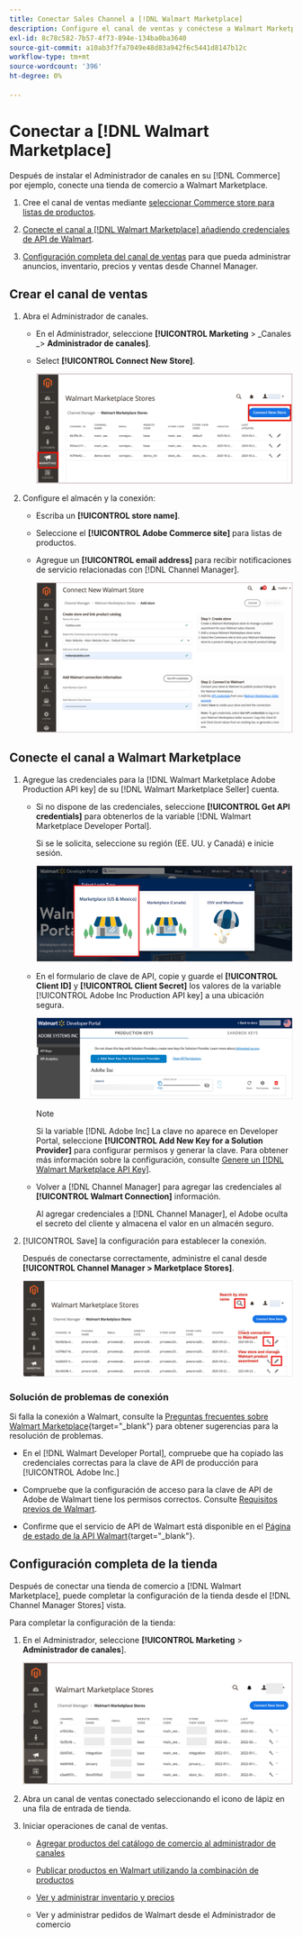 ```yaml
---
title: Conectar Sales Channel a [!DNL Walmart Marketplace]
description: Configure el canal de ventas y conéctese a Walmart Marketplace.
exl-id: 8c78c582-7b57-4f73-894e-134ba0ba3640
source-git-commit: a10ab3f7fa7049e48d83a942f6c5441d8147b12c
workflow-type: tm+mt
source-wordcount: '396'
ht-degree: 0%

---
```



# Conectar a [!DNL Walmart Marketplace]

Después de instalar el Administrador de canales en su [!DNL Commerce] por ejemplo, conecte una tienda de comercio a Walmart Marketplace.

1. Cree el canal de ventas mediante [seleccionar Commerce store para listas de productos](#select-the-commerce-store-for-the-sales-channel).

1. [Conecte el canal a [!DNL Walmart Marketplace] añadiendo credenciales de API de Walmart](#connect-the-channel-to-walmart-marketplace).

1. [Configuración completa del canal de ventas](#complete-store-setup) para que pueda administrar anuncios, inventario, precios y ventas desde Channel Manager.

## Crear el canal de ventas

1. Abra el Administrador de canales.

   - En el Administrador, seleccione **[!UICONTROL Marketing** > _Canales _> **Administrador de canales]**.

   - Select **[!UICONTROL Connect New Store]**.

      ![Conectar el almacén de comercio a [!DNL Walmart Marketplace] from [!DNL Channel Manager]](assets/connect-commerce-store-to-marketplace.png)


1. Configure el almacén y la conexión:

   - Escriba un **[!UICONTROL store name]**.

   - Seleccione el **[!UICONTROL Adobe Commerce site]** para listas de productos.

   - Agregue un **[!UICONTROL email address]** para recibir notificaciones de servicio relacionadas con [!DNL Channel Manager].

      ![Configurar la conexión entre Commerce y [!DNL Walmart Marketplace] from [!DNL Channel Manager]](assets/configure-commerce-to-marketplace-connection.png)

## Conecte el canal a Walmart Marketplace

1. Agregue las credenciales para la [!DNL Walmart Marketplace Adobe Production API key] de su [!DNL Walmart Marketplace Seller] cuenta.

   - Si no dispone de las credenciales, seleccione **[!UICONTROL Get API credentials]** para obtenerlos de la variable [!DNL Walmart Marketplace Developer Portal].

      Si se le solicita, seleccione su región (EE. UU. y Canadá) e inicie sesión.

      ![[!DNL Walmart Marketplace] inicio de sesión en la cuenta](assets/walmart-marketplace-login-page.png)

   - En el formulario de clave de API, copie y guarde el **[!UICONTROL Client ID]** y **[!UICONTROL Client Secret]** los valores de la variable [!UICONTROL Adobe Inc Production API key] a una ubicación segura.

      ![[!DNL Walmart Marketplace API key] página de configuración](assets/walmart-api-key-management-form.png)

      >[!NOTE]
      >
      >Si la variable [!DNL Adobe Inc] La clave no aparece en Developer Portal, seleccione **[!UICONTROL Add New Key for a Solution Provider]** para configurar permisos y generar la clave. Para obtener más información sobre la configuración, consulte [Genere un [!DNL Walmart Marketplace API Key]](walmart-prerequisites.md#generate-a-walmart-marketplace-api-key).

   - Volver a [!DNL Channel Manager] para agregar las credenciales al **[!UICONTROL Walmart Connection]** información.

      Al agregar credenciales a [!DNL Channel Manager], el Adobe oculta el secreto del cliente y almacena el valor en un almacén seguro.

1. [!UICONTROL Save] la configuración para establecer la conexión.

   Después de conectarse correctamente, administre el canal desde **[!UICONTROL Channel Manager > Marketplace Stores]**.

   ![[!DNL Walmart Marketplace API key] página de configuración](assets/manage-connected-stores.png)


### Solución de problemas de conexión

Si falla la conexión a Walmart, consulte la [Preguntas frecuentes sobre Walmart Marketplace](https://developer.walmart.com/faq/us/faq-auth/){target=&quot;_blank&quot;} para obtener sugerencias para la resolución de problemas.

- En el [!DNL Walmart Developer Portal], compruebe que ha copiado las credenciales correctas para la clave de API de producción para [!UICONTROL Adobe Inc.]

- Compruebe que la configuración de acceso para la clave de API de Adobe de Walmart tiene los permisos correctos. Consulte [Requisitos previos de Walmart](walmart-prerequisites.md##generate-a-walmart-marketplace-api-key).

- Confirme que el servicio de API de Walmart está disponible en el [Página de estado de la API Walmart](https://developer.walmart.com/us/whats-new/new-api-status-information-now-available/){target=&quot;_blank&quot;}.

## Configuración completa de la tienda

Después de conectar una tienda de comercio a [!DNL Walmart Marketplace], puede completar la configuración de la tienda desde el [!DNL Channel Manager Stores] vista.

Para completar la configuración de la tienda:

1. En el Administrador, seleccione **[!UICONTROL Marketing** > **Administrador de canales**].

   ![[!DNL Walmart Marketplace API key] página de configuración](assets/connect-commerce-store-config.png)

1. Abra un canal de ventas conectado seleccionando el icono de lápiz en una fila de entrada de tienda.

1. Iniciar operaciones de canal de ventas.

   - [Agregar productos del catálogo de comercio al administrador de canales](add-products-to-connected-channel.md)

   - [Publicar productos en Walmart utilizando la combinación de productos](publish-listings-to-marketplace.md)

   - [Ver y administrar inventario y precios](inventory-and-price-updates.md)

   - Ver y administrar pedidos de Walmart desde el Administrador de comercio
